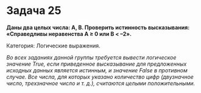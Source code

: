 # Задача 25

**Даны два целых числа: A, B. Проверить истинность высказывания: «Справедливы неравенства A ≥ 0 или B < –2».**

Категория: Логические выражения.

*Во всех заданиях данной группы требуется вывести логическое значение True, если приведенное высказывание для предложенных исходных данных является истинным, и значение False в противном случае. Все числа, для которых указано количество цифр (двузначное число, трехзначное число и т. д.), считаются целыми положительными.*